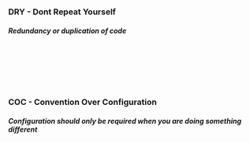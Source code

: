 <!-- classes: problem-intro -->

### DRY - Dont Repeat Yourself
#### *Redundancy or duplication of code*

<br/>
<br/>
<br/>
<br/>
<br/>

### COC - Convention Over Configuration
#### *Configuration should only be required when you are doing something different*